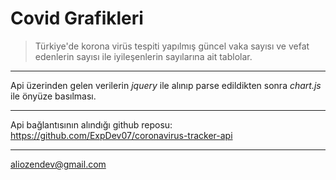 # Covid Grafikleri

> Türkiye'de korona virüs tespiti yapılmış güncel vaka sayısı ve vefat edenlerin sayısı ile iyileşenlerin sayılarına ait tablolar. 

---
Api üzerinden gelen verilerin *jquery* ile alınıp parse edildikten sonra *chart.js* ile önyüze basılması. 

---

Api bağlantısının alındığı github reposu: https://github.com/ExpDev07/coronavirus-tracker-api 

---

aliozendev@gmail.com